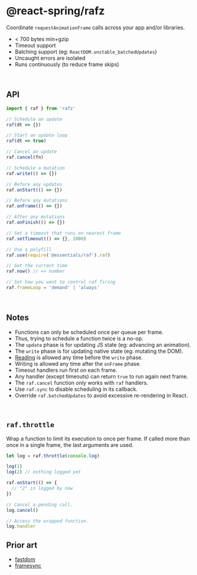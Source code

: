 # @react-spring/rafz

Coordinate `requestAnimationFrame` calls across your app and/or libraries.

- < 700 bytes min+gzip
- Timeout support
- Batching support (eg: `ReactDOM.unstable_batchedUpdates`)
- Uncaught errors are isolated
- Runs continuously (to reduce frame skips)

&nbsp;

## API

```ts
import { raf } from 'rafz'

// Schedule an update
raf(dt => {})

// Start an update loop
raf(dt => true)

// Cancel an update
raf.cancel(fn)

// Schedule a mutation
raf.write(() => {})

// Before any updates
raf.onStart(() => {})

// Before any mutations
raf.onFrame(() => {})

// After any mutations
raf.onFinish(() => {})

// Set a timeout that runs on nearest frame
raf.setTimeout(() => {}, 1000)

// Use a polyfill
raf.use(require('@essentials/raf').raf)

// Get the current time
raf.now() // => number

// Set how you want to control raf firing
raf.frameLoop = 'demand' | 'always'
```

&nbsp;

## Notes

- Functions can only be scheduled once per queue per frame.
- Thus, trying to schedule a function twice is a no-op.
- The `update` phase is for updating JS state (eg: advancing an animation).
- The `write` phase is for updating native state (eg: mutating the DOM).
- [Reading] is allowed any time before the `write` phase.
- Writing is allowed any time after the `onFrame` phase.
- Timeout handlers run first on each frame.
- Any handler (except timeouts) can return `true` to run again next frame.
- The `raf.cancel` function only works with `raf` handlers.
- Use `raf.sync` to disable scheduling in its callback.
- Override `raf.batchedUpdates` to avoid excessive re-rendering in React.

[reading]: https://gist.github.com/paulirish/5d52fb081b3570c81e3a

&nbsp;

## `raf.throttle`

Wrap a function to limit its execution to once per frame. If called more than once
in a single frame, the last arguments are used.

```ts
let log = raf.throttle(console.log)

log(1)
log(2) // nothing logged yet

raf.onStart(() => {
  // "2" is logged by now
})

// Cancel a pending call.
log.cancel()

// Access the wrapped function.
log.handler
```

## Prior art

- [fastdom](https://github.com/wilsonpage/fastdom)
- [framesync](https://github.com/Popmotion/popmotion/tree/master/packages/framesync)
